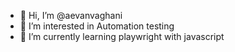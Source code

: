 - 👋 Hi, I’m @aevanvaghani
- 👀 I’m interested in Automation testing
- 🌱 I’m currently learning playwright with javascript


<!---
aevanvaghani/aevanvaghani is a ✨ special ✨ repository because its `README.md` (this file) appears on your GitHub profile.
You can click the Preview link to take a look at your changes.
--->
